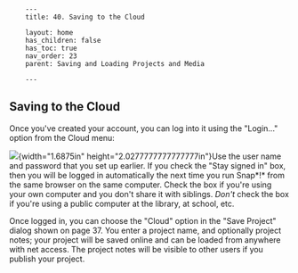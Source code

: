         ---
        title: 40. Saving to the Cloud

        layout: home
        has_children: false
        has_toc: true
        nav_order: 23
        parent: Saving and Loading Projects and Media

        ---

Saving to the Cloud
-------------------

Once you've created your account, you can log into it using the
"Login..." option from the Cloud menu:

![](image490.png){width="1.6875in"
height="2.0277777777777777in"}Use the user name and password that you
set up earlier. If you check the "Stay signed in" box, then you will be
logged in automatically the next time you run Snap*!* from the same
browser on the same computer. Check the box if you're using your own
computer and you don't share it with siblings. *Don't* check the box if
you're using a public computer at the library, at school, etc.

Once logged in, you can choose the "Cloud" option in the "Save Project"
dialog shown on page 37. You enter a project name, and optionally
project notes; your project will be saved online and can be loaded from
anywhere with net access. The project notes will be visible to other
users if you publish your project.

